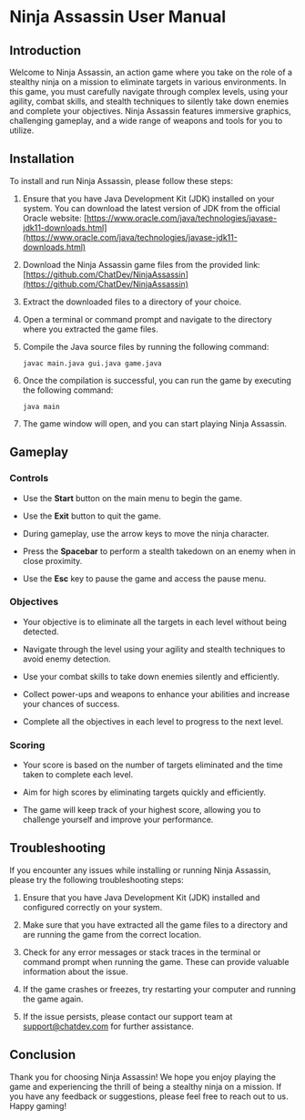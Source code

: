 # Ninja Assassin User Manual

## Introduction

Welcome to Ninja Assassin, an action game where you take on the role of a stealthy ninja on a mission to eliminate targets in various environments. In this game, you must carefully navigate through complex levels, using your agility, combat skills, and stealth techniques to silently take down enemies and complete your objectives. Ninja Assassin features immersive graphics, challenging gameplay, and a wide range of weapons and tools for you to utilize.

## Installation

To install and run Ninja Assassin, please follow these steps:

1. Ensure that you have Java Development Kit (JDK) installed on your system. You can download the latest version of JDK from the official Oracle website: [https://www.oracle.com/java/technologies/javase-jdk11-downloads.html](https://www.oracle.com/java/technologies/javase-jdk11-downloads.html)

2. Download the Ninja Assassin game files from the provided link: [https://github.com/ChatDev/NinjaAssassin](https://github.com/ChatDev/NinjaAssassin)

3. Extract the downloaded files to a directory of your choice.

4. Open a terminal or command prompt and navigate to the directory where you extracted the game files.

5. Compile the Java source files by running the following command:

   ```
   javac main.java gui.java game.java
   ```

6. Once the compilation is successful, you can run the game by executing the following command:

   ```
   java main
   ```

7. The game window will open, and you can start playing Ninja Assassin.

## Gameplay

### Controls

- Use the **Start** button on the main menu to begin the game.

- Use the **Exit** button to quit the game.

- During gameplay, use the arrow keys to move the ninja character.

- Press the **Spacebar** to perform a stealth takedown on an enemy when in close proximity.

- Use the **Esc** key to pause the game and access the pause menu.

### Objectives

- Your objective is to eliminate all the targets in each level without being detected.

- Navigate through the level using your agility and stealth techniques to avoid enemy detection.

- Use your combat skills to take down enemies silently and efficiently.

- Collect power-ups and weapons to enhance your abilities and increase your chances of success.

- Complete all the objectives in each level to progress to the next level.

### Scoring

- Your score is based on the number of targets eliminated and the time taken to complete each level.

- Aim for high scores by eliminating targets quickly and efficiently.

- The game will keep track of your highest score, allowing you to challenge yourself and improve your performance.

## Troubleshooting

If you encounter any issues while installing or running Ninja Assassin, please try the following troubleshooting steps:

1. Ensure that you have Java Development Kit (JDK) installed and configured correctly on your system.

2. Make sure that you have extracted all the game files to a directory and are running the game from the correct location.

3. Check for any error messages or stack traces in the terminal or command prompt when running the game. These can provide valuable information about the issue.

4. If the game crashes or freezes, try restarting your computer and running the game again.

5. If the issue persists, please contact our support team at support@chatdev.com for further assistance.

## Conclusion

Thank you for choosing Ninja Assassin! We hope you enjoy playing the game and experiencing the thrill of being a stealthy ninja on a mission. If you have any feedback or suggestions, please feel free to reach out to us. Happy gaming!